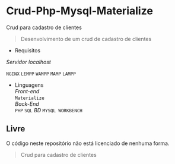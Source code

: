 # Crud-Php-Mysql-Materialize
Crud para cadastro de clientes


> Desenvolvimento de um crud de cadastro de clientes  

* Requisitos

 *Servidor localhost*
 
  `NGINX` 
  `LEMPP` 
  `WAMPP`
  `MAMP`
  `LAMPP`

* Linguagens   
  *Front-end*  
    `Materialize`  
  *Back-End*  
    `PHP`
    `SQL`
    *BD*
     `MYSQL WORKBENCH`
    
  
## Livre

O código neste repositório não está licenciado de nenhuma forma.


> Crud para cadastro de clientes

